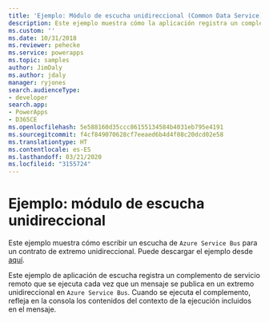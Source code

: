 ```yaml
---
title: 'Ejemplo: Módulo de escucha unidireccional (Common Data Service) | Microsoft Docs'
description: Este ejemplo muestra cómo la aplicación registra un complemento de servicio remoto que se ejecuta cada vez que un mensaje se publica en un extremo unidireccional.
ms.custom: ''
ms.date: 10/31/2018
ms.reviewer: pehecke
ms.service: powerapps
ms.topic: samples
author: JimDaly
ms.author: jdaly
manager: ryjones
search.audienceType:
- developer
search.app:
- PowerApps
- D365CE
ms.openlocfilehash: 5e588160d35ccc86155134584b4031eb795e4191
ms.sourcegitcommit: f4cf849070628cf7eeaed6b4d4f08c20dcd02e58
ms.translationtype: HT
ms.contentlocale: es-ES
ms.lasthandoff: 03/21/2020
ms.locfileid: "3155724"
---
```

# <a name="sample-one-way-listener"></a>Ejemplo: módulo de escucha unidireccional

<!-- https://docs.microsoft.com/dynamics365/customer-engagement/developer/sample-one-way-listener -->

Este ejemplo muestra cómo escribir un escucha de `Azure Service Bus` para un contrato de extremo unidireccional. Puede descargar el ejemplo desde [aquí](https://github.com/Microsoft/PowerApps-Samples/tree/master/cds/orgsvc/C%23/OneWayListeners).

Este ejemplo de aplicación de escucha registra un complemento de servicio remoto que se ejecuta cada vez que un mensaje se publica en un extremo unidireccional en `Azure Service Bus`. Cuando se ejecuta el complemento, refleja en la consola los contenidos del contexto de la ejecución incluidos en el mensaje. 

